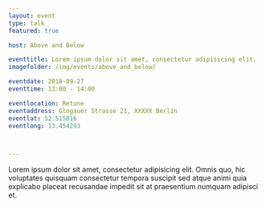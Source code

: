```yaml
---
layout: event
type: talk
featured: true

host: Above and Below

eventtitle: Lorem ipsum dolor sit amet, consectetur adipisicing elit.
imagefolder: /img/events/above_and_below/

eventdate: 2018-09-27
eventtime: 13:00 - 14:00

eventlocation: Retune
eventaddress: Glogauer Strasse 21, XXXXX Berlin
eventlat: 52.515816
eventlong: 13.454293



---
```


Lorem ipsum dolor sit amet, consectetur adipisicing elit. Omnis quo, hic voluptates quisquam consectetur tempora suscipit sed atque animi quia explicabo placeat recusandae impedit sit at praesentium numquam adipisci et.